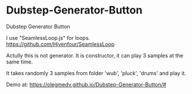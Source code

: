 # Dubstep-Generator-Button
Dubstep Generator Button

I use "SeamlessLoop.js" for loops.
https://github.com/Hivenfour/SeamlessLoop

Actully this is not generator.
It is constructor, it can play 3 samples at the same time.

It takes randomly 3 samples from folder 'wub', 'pluck', 'drums' and play it.

Demo at:
https://olegmedv.github.io/Dubstep-Generator-Button/#


